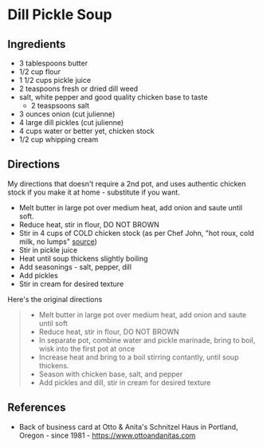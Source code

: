 # Dill Pickle Soup

## Ingredients

- 3 tablespoons butter
- 1/2 cup flour
- 1 1/2 cups pickle juice
- 2 teaspoons fresh or dried dill weed
- salt, white pepper and good quality chicken base to taste
    - 2 teaspsoons salt
- 3 ounces onion (cut julienne)
- 4 large dill pickles (cut julienne)
- 4 cups water or better yet, chicken stock
- 1/2 cup whipping cream

## Directions

My directions that doesn't require a 2nd pot, and uses authentic chicken stock if you make it at home - substitute if you want.

- Melt butter in large pot over medium heat, add onion and saute until soft.
- Reduce heat, stir in flour, DO NOT BROWN
- Stir in 4 cups of COLD chicken stock (as per Chef John, "hot roux, cold milk, no lumps" [source](https://foodwishes.blogspot.com/2010/04/secret-to-lump-free-sauce.html))
- Stir in pickle juice
- Heat until soup thickens slightly boiling
- Add seasonings - salt, pepper, dill
- Add pickles
- Stir in cream for desired texture

Here's the original directions

> - Melt butter in large pot over medium heat, add onion and saute until soft
> - Reduce heat, stir in flour, DO NOT BROWN
> - In separate pot, combine water and pickle marinade, bring to boil, wisk into the first pot at once
> - Increase heat and bring to a boil stirring contantly, until soup thickens.
> - Season with chicken base, salt, and pepper
> - Add pickles and dill, stir in cream for desired texture

## References

- Back of business card at Otto & Anita's Schnitzel Haus in Portland, Oregon - since 1981 - https://www.ottoandanitas.com
